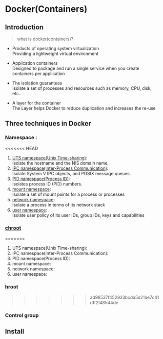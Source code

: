 # Docker(Containers)

## Introduction

> what is docker(containers)?
- Products of operating system virtualization\
Providing a lightweight virtual environment

- Application containers\
Designed to package and run a single service when you create containers per application

- The isolation guarantees\
Isolate a set of processes and resources such as memory, CPU, disk, etc..

- A layer for the container\
The Layer helps Docker to reduce duplication and increases the re-use

## Three techniques in Docker

### Namespace :
<<<<<<< HEAD
1. [UTS namespace(Unix Time-sharing)](https://windsock.io/uts-namespace/):\
Isolate the hostname and the NIS domain name.
2. [IPC namespace(Inter-Process Communication)](https://windsock.io/ipc-namespace/):\
Isolate System V IPC objects, and POSIX message queues.
3. [PID namespace(Process ID)](https://windsock.io/pid-namespace/):\
Isolates process ID (PID) numbers.
4. [mount namespace](https://windsock.io/mnt-namespace/):\
Isolate a set of mount points for a process or processes 
5. [network namespace](https://windsock.io/net-namespace/):\
Isolate a process in terms of its network stack
6. [user namespace](https://coreos.com/rkt/docs/latest/devel/user-namespaces.html):\
Isolate user policy of its user IDs, group IDs, keys and capabilities
### [chroot](https://windsock.io/a-basic-container/)
=======
1. UTS namespace(Unix Time-sharing):
2. IPC namespace(Inter-Process Communication):
3. PID namespace(Process ID):
4. mount namespace:
5. network namespace:
6. user namespace:
### hroot
>>>>>>> ad98537f452933bcda5d21be7c41dff2f48544de
### Control group

## Install

